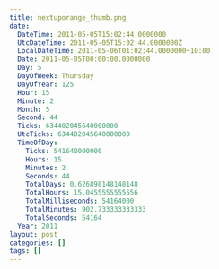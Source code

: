 ```yaml
---
title: nextuporange_thumb.png
date:
  DateTime: 2011-05-05T15:02:44.0000000
  UtcDateTime: 2011-05-05T15:02:44.0000000Z
  LocalDateTime: 2011-05-06T01:02:44.0000000+10:00
  Date: 2011-05-05T00:00:00.0000000
  Day: 5
  DayOfWeek: Thursday
  DayOfYear: 125
  Hour: 15
  Minute: 2
  Month: 5
  Second: 44
  Ticks: 634402045640000000
  UtcTicks: 634402045640000000
  TimeOfDay:
    Ticks: 541640000000
    Hours: 15
    Minutes: 2
    Seconds: 44
    TotalDays: 0.626898148148148
    TotalHours: 15.0455555555556
    TotalMilliseconds: 54164000
    TotalMinutes: 902.733333333333
    TotalSeconds: 54164
  Year: 2011
layout: post
categories: []
tags: []
---
```


